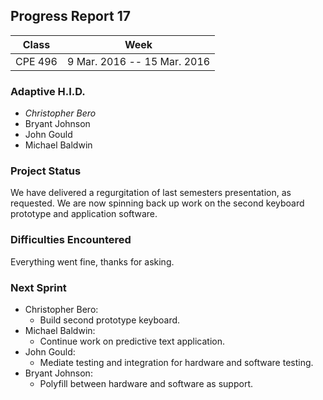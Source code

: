 ## Progress Report 17

Class | Week
----- | ----
CPE 496 | 9 Mar. 2016 -- 15 Mar. 2016

### Adaptive H.I.D.

<!--- This is a comment
Make sure to use *asterisks* to create italics on the member of whoever created the report
-->

* *Christopher Bero*
* Bryant Johnson
* John Gould
* Michael Baldwin

### Project Status
<!---
Project Status is a review of what was accomplished last week and a description of where we stand going into this sprint. A comparison between goals and actual accomplishments is a good idea.
-->

We have delivered a regurgitation of last semesters presentation, as requested. We are now spinning back up work on the second keyboard prototype and application software.

### Difficulties Encountered

<!---
Difficulties Encountered is required. Other teams report losing points if this is missing.
Put here any trouble we had while accomplishing work during the previous sprint/week.
-->

Everything went fine, thanks for asking.

### Next Sprint

<!---
Next Sprint should be a list of tasks that each member is going to work towards for the upcomming week.
Make sure to email members on Thursday or Friday so that they can respond with their most recent progress.
-->

* Christopher Bero:
    * Build second prototype keyboard.
* Michael Baldwin:
    * Continue work on predictive text application.
* John Gould:
    * Mediate testing and integration for hardware and software testing.
* Bryant Johnson:
    * Polyfill between hardware and software as support.



